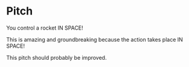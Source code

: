 # Pitch

You control a rocket IN SPACE!

This is amazing and groundbreaking because the action takes place IN SPACE!

This pitch should probably be improved.
